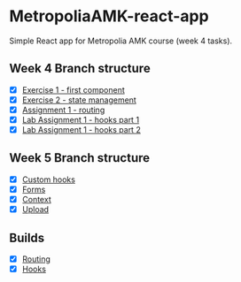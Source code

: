 # MetropoliaAMK-react-app
Simple React app for Metropolia AMK course (week 4 tasks).

## Week 4 Branch structure
- [x] [Exercise 1 - first component](https://github.com/WelehoBRUDER/MetropoliaAMK-react-app/tree/first-component)
- [x] [Exercise 2 - state management](https://github.com/WelehoBRUDER/MetropoliaAMK-react-app/tree/state-management)
- [x] [Assignment 1 - routing](https://github.com/WelehoBRUDER/MetropoliaAMK-react-app/tree/routing)
- [x] [Lab Assignment 1 - hooks part 1](https://github.com/WelehoBRUDER/MetropoliaAMK-react-app/tree/hooks)
- [x] [Lab Assignment 1 - hooks part 2](https://github.com/WelehoBRUDER/MetropoliaAMK-react-app/tree/hooks-2)

## Week 5 Branch structure
- [x] [Custom hooks](https://github.com/WelehoBRUDER/MetropoliaAMK-react-app/tree/custom-hooks)
- [x] [Forms](https://github.com/WelehoBRUDER/MetropoliaAMK-react-app/tree/foms)
- [x] [Context](https://github.com/WelehoBRUDER/MetropoliaAMK-react-app/tree/context)
- [x] [Upload](https://github.com/WelehoBRUDER/MetropoliaAMK-react-app/tree/upload)

## Builds
- [x] [Routing](https://users.metropolia.fi/~juhanaha/wsk-routing/)
- [x] [Hooks](https://users.metropolia.fi/~juhanaha/wsk-hooks/)

